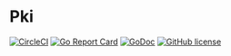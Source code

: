 # Pki
[![CircleCI](https://circleci.com/gh/hunkeelin/pki.svg?style=shield)](https://circleci.com/gh/hunkeelin/pki)
[![Go Report Card](https://goreportcard.com/badge/github.com/hunkeelin/pki)](https://goreportcard.com/report/github.com/hunkeelin/pki)
[![GoDoc](https://godoc.org/github.com/hunkeelin/pki?status.svg)](https://godoc.org/github.com/hunkeelin/pki)
[![GitHub license](https://img.shields.io/badge/license-MIT-blue.svg)](https://raw.githubusercontent.com/hunkeelin/pki/master/LICENSE)

